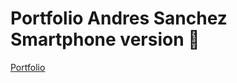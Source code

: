 # Portfolio Andres Sanchez Smartphone version 📱

[Portfolio](https://andresjss.github.io/Portfolio-Andres-Sanchez-Smartphone/)
